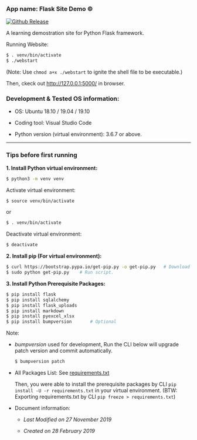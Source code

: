 ### App name: Flask Site Demo &copy;

[![Github Release](https://img.shields.io/github/release/dyslab/flask-site-demo.svg)](https://github.com/dyslab/flask-site-demo/releases)

A learning demostration site for Python Flask framework.

Running Website:

```bash
$ . venv/bin/activate
$ ./webstart
```

(Note: Use `chmod a+x ./webstart` to ignite the shell file to be executable.)

Then, ckeck out http://127.0.0.1:5000/ in browser.


### Development & Tested OS information:

- OS: Ubuntu 18.10 / 19.04 / 19.10

- Coding tool: Visual Studio Code

- Python version (virtual environment): 3.6.7 or above.


***


### Tips before first running


**1. Install Python virtual environment:**

```bash
$ python3 -m venv venv
```

Activate virtual environment:

```bash
$ source venv/bin/activate
```
or 
```bash
$ . venv/bin/activate
```

Deactivate virtual environment:

```bash
$ deactivate
```


**2. Install pip (For virtual environment):**

```bash
$ curl https://bootstrap.pypa.io/get-pip.py -o get-pip.py   # Download installation script.
$ sudo python get-pip.py    # Run script.

```


**3. Install Python Prerequisite Packages:** 

```bash
$ pip install flask
$ pip install sqlalchemy
$ pip install flask_uploads
$ pip install markdown
$ pip install pyexcel_xlsx
$ pip install bumpversion       # Optional
```


Note: 

- *bumpversion* used for development, Run the CLI below will upgrade patch version and commit automatically.

    ```bash
    $ bumpversion patch
    ```

- All Packages List: See [requirements.txt](requirements.txt)

    Then, you were able to install the prerequisite packages by CLI `pip install -U -r requirements.txt` in your virtual environment. (BTW: Exporting requirements.txt by CLI `pip freeze > requirements.txt`)

- Document information:

    - *Last Modified on 27 November 2019*

    - *Created on 28 February 2019*
